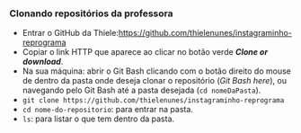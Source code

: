 ### Clonando repositórios da professora
- Entrar o GitHub da Thiele:https://github.com/thielenunes/instagraminho-reprograma
- Copiar o link HTTP que aparece ao clicar no botão verde ***Clone or download***.
- Na sua máquina: abrir o Git Bash clicando com o botão direito do mouse de dentro da pasta onde deseja clonar o repositório (*Git Bash here*), ou navegando pelo Git Bash até a pasta desejada (`cd nomeDaPasta`).
- `git clone https://github.com/thielenunes/instagraminho-reprograma`
- `cd nome-do-repositorio`: para entrar na pasta.
- `ls`: para listar o que tem dentro da pasta.
